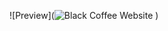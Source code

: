 ![Preview](![Black Coffee Website](https://github.com/Usef-Ali/Black-coffee-Website/assets/152383333/6c7ae332-c693-423f-b31c-47b7e54178fd)
)
